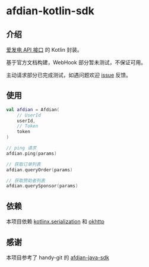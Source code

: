 # afdian-kotlin-sdk
## 介绍
[爱发电 API 接口](https://afdian.net/p/010ff078177211eca44f52540025c377) 的 Kotlin 封装。

基于官方文档构建，WebHook 部分暂未测试，不保证可用。

主动请求部分已完成测试，如遇问题欢迎 [issue](https://github.com/JackuXL/afdian-kotlin-sdk/issues) 反馈。

## 使用
```kotlin
val afdian = Afdian(
    // UserId
    userId,
    // Token
    token
)

// ping 请求
afdian.ping(params)

// 获取订单列表
afdian.queryOrder(params)

// 获取赞助者列表
afdian.querySponsor(params)
```
## 依赖
本项目依赖 [kotlinx.serialization](https://github.com/Kotlin/kotlinx.serialization/) 和 [okhttp](https://github.com/square/okhttp)

## 感谢
本项目参考了 handy-git 的 [afdian-java-sdk](https://gitee.com/handy-git/afdian-java-sdk)
